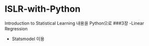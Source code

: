 # ISLR-with-Python
Introduction to Statistical Learning 내용을 Python으로
###3장 -Linear Regression
* Statsmodel 이용 
